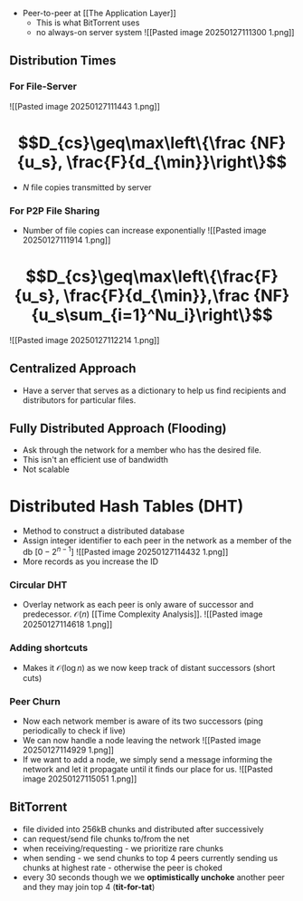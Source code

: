 - Peer-to-peer at [[The Application Layer]]
	- This is what BitTorrent uses
	- no always-on server system
![[Pasted image 20250127111300 1.png]]

## Distribution Times

### For File-Server
![[Pasted image 20250127111443 1.png]]
# $$D_{cs}\geq\max\left\{\frac {NF}{u_s}, \frac{F}{d_{\min}}\right\}$$
- $N$ file copies transmitted by server

### For P2P File Sharing
- Number of file copies can increase exponentially
![[Pasted image 20250127111914 1.png]]
# $$D_{cs}\geq\max\left\{\frac{F}{u_s}, \frac{F}{d_{\min}},\frac {NF}{u_s\sum_{i=1}^Nu_i}\right\}$$
![[Pasted image 20250127112214 1.png]]

## Centralized Approach
- Have a server that serves as a dictionary to help us find recipients and distributors for particular files.

## Fully Distributed Approach (**Flooding**)
- Ask through the network for a member who has the desired file.
- This isn't an efficient use of bandwidth
- Not scalable

# Distributed Hash Tables (DHT)
- Method to construct a distributed database
- Assign integer identifier to each peer in the network as a member of the db $[0-2^{n-1}]$
![[Pasted image 20250127114432 1.png]]
- More records as you increase the ID
### Circular DHT
- Overlay network as each peer is only aware of successor and predecessor. $\mathcal{O}(n)$ [[Time Complexity Analysis]].
![[Pasted image 20250127114618 1.png]]
### Adding shortcuts
- Makes it $\mathcal{O}(\log n)$ as we now keep track of distant successors (short cuts)

### Peer Churn
- Now each network member is aware of its two successors (ping periodically to check if live)
- We can now handle a node leaving the network
![[Pasted image 20250127114929 1.png]]
- If we want to add a node, we simply send a message informing the network and let it propagate until it finds our place for us.
![[Pasted image 20250127115051 1.png]]
## BitTorrent
- file divided into 256kB chunks and distributed after successively
- can request/send file chunks to/from the net
- when receiving/requesting - we prioritize rare chunks
- when sending - we send chunks to top 4 peers currently sending us chunks at highest rate - otherwise the peer is choked
- every 30 seconds though we we **optimistically unchoke** another peer and they may join top 4 (**tit-for-tat**)
